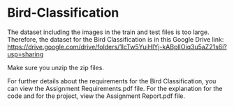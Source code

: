 # Bird-Classification
The dataset including the images in the train and test files is too large. 
Therefore, the dataset for the Bird Classification is in this Google Drive link:
https://drive.google.com/drive/folders/1lcTw5YuiHIYj-kABplIOiq3u5aZ21s6i?usp=sharing

Make sure you unzip the zip files. 

For further details about the requirements for the Bird Classification,
you can view the Assignment Requirements.pdf file. For the explanation for the code and for the project, view the Assignment Report.pdf file. 

